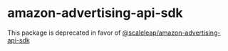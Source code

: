 # amazon-advertising-api-sdk

This package is deprecated in favor of [@scaleleap/amazon-advertising-api-sdk](https://npm.im/@scaleleap/amazon-advertising-api-sdk)
